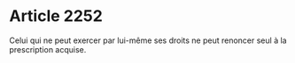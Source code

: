 # Article 2252

<p>Celui qui ne peut exercer par lui-même ses droits ne peut renoncer seul à la prescription acquise.</p>